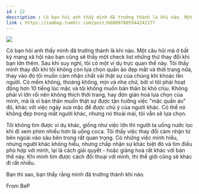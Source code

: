 ```yaml
---
id : 22
description : Có bạn hỏi anh thấy mình đã trưởng thành là khi nào. Một câu hỏi mà ở bất kỳ mạng xã hội nào bạn cũng sẽ thấy một check list những thứ thay đổi khi bạn lớn thêm. Sau khi suy nghĩ, tôi có một ví dụ trực quan thế này. Tôi thấy mình thay đổi khi tôi không còn lựa chọn quần áo đẹp mắt và thời trang nữa, thay vào đó tôi muốn cảm nhận chất vải thật sự của chúng khi khoác lên người. Có mềm không, thoáng không, mịn và nhẹ chứ, bởi vì tôi phải hoạt động hơn 10 tiếng lúc mặc và tôi không muốn bản thân bị khó chịu. Không phải vì lớn rồi nên không thích thời trang, hay đơn giản hoá lựa chọn của mình, mà là vì bản thân muốn thật sự được tận hưởng việc "mặc quần áo" đó, khác với việc ngày xưa mặc để được chú ý của người khác. Có thể nó không đẹp trong mắt người khác, nhưng nó thoải mái, tôi vẫn sẽ lựa chọn.
link : https://iambep.tumblr.com/post/660097805944242177
---
```


![](https://64.media.tumblr.com/79db426019ef926cb1dc0bfee32c1f40/3191add202693c4c-b6/s1280x1920/4cb41bac79ae9ffb2b18a4f35e33e6b85e44dc95.png)

Có bạn hỏi anh thấy mình đã trưởng thành là khi nào. Một câu hỏi mà ở bất
kỳ mạng xã hội nào bạn cũng sẽ thấy một check list những thứ thay đổi khi
bạn lớn thêm. Sau khi suy nghĩ, tôi có một ví dụ trực quan thế này. Tôi
thấy mình thay đổi khi tôi không còn lựa chọn quần áo đẹp mắt và thời trang
nữa, thay vào đó tôi muốn cảm nhận chất vải thật sự của chúng khi khoác
lên người. Có mềm không, thoáng không, mịn và nhẹ chứ, bởi vì tôi phải hoạt
động hơn 10 tiếng lúc mặc và tôi không muốn bản thân bị khó chịu. Không
phải vì lớn rồi nên không thích thời trang, hay đơn giản hoá lựa chọn của
mình, mà là vì bản thân muốn thật sự được tận hưởng việc "mặc quần áo" đó,
khác với việc ngày xưa mặc để được chú ý của người khác. Có thể nó không
đẹp trong mắt người khác, nhưng nó thoải mái, tôi vẫn sẽ lựa chọn.

Tôi không tìm được ví dụ khác, giống như việc lớn thì người ta uống nước
lọc khi đi xem phim nhiều hơn là uống coca. Tôi thấy việc thay đổi cảm nhận
từ bên ngoài vào sâu bên trong rất quan trọng. Có những việc mình hiểu,
nhưng người khác không hiểu, nhưng chấp nhận sự khác biệt đó và tìm điều
phù hợp với mình, lại là cách giải quyết - hoặc giảng hoà rất khác với bản
thể này. Khi mình tìm được cách đối thoại với mình, thì thế giới cũng sẽ
khác đi rất nhiều.

Bạn thì sao, bạn thấy rằng mình đã trưởng thành khi nào.

From BeP